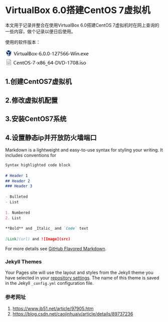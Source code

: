 # VirtualBox 6.0搭建CentOS 7虚拟机

本文用于记录并整合在使用VirtualBox 6.0搭建CentOS 7虚拟机时在网上查询的一些内容，做个记录以便日后使用。


使用的软件版本：


![avatar](images/virtualbox_version.png)
![avatar](images/centos_version.png)


## 1.创建CentOS7虚拟机


## 2.修改虚拟机配置


## 3.安装CentOS7系统


## 4.设置静态ip并开放防火墙端口


Markdown is a lightweight and easy-to-use syntax for styling your writing. It includes conventions for

```markdown
Syntax highlighted code block

# Header 1
## Header 2
### Header 3

- Bulleted
- List

1. Numbered
2. List

**Bold** and _Italic_ and `Code` text

[Link](url) and ![Image](src)
```

For more details see [GitHub Flavored Markdown](https://guides.github.com/features/mastering-markdown/).

### Jekyll Themes

Your Pages site will use the layout and styles from the Jekyll theme you have selected in your [repository settings](https://github.com/Daeda1oss/daeda1oss.github.io/settings). The name of this theme is saved in the Jekyll `_config.yml` configuration file.

### 参考网址

1. https://www.jb51.net/article/97905.htm
2. https://blog.csdn.net/caojinhuajy/article/details/89737236
